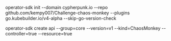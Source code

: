 

operator-sdk init --domain cypherpunk.io --repo github.com/kempy007/Challenge-chaos-monkey --plugins go.kubebuilder.io/v4-alpha --skip-go-version-check

operator-sdk create api --group=core --version=v1 --kind=ChaosMonkey --controller=true --resource=true